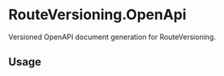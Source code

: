 # RouteVersioning.OpenApi

Versioned OpenAPI document generation for RouteVersioning.

## Usage

<!-- include: ../README.md usage-openapi -->
<!-- include: ../README.md usage-openapi-ui -->
